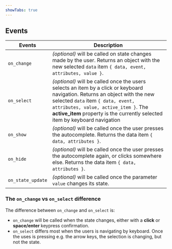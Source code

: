 ```yaml
---
showTabs: true
---
```


## Events

| Events            | Description                                                                                                                                                                                                                                                                             |
| ----------------- | --------------------------------------------------------------------------------------------------------------------------------------------------------------------------------------------------------------------------------------------------------------------------------------- |
| `on_change`       | _(optional)_ will be called on state changes made by the user. Returns an object with the new selected `data` item `{ data, event, attributes, value }`.                                                                                                                                |
| `on_select`       | _(optional)_ will be called once the users selects an item by a click or keyboard navigation. Returns an object with the new selected `data` item `{ data, event, attributes, value, active_item }`. The **active_item** property is the currently selected item by keyboard navigation |
| `on_show`         | _(optional)_ will be called once the user presses the autocomplete. Returns the data item `{ data, attributes }`.                                                                                                                                                                           |
| `on_hide`         | _(optional)_ will be called once the user presses the autocomplete again, or clicks somewhere else. Returns the data item `{ data, attributes }`.                                                                                                                                           |
| `on_state_update` | _(optional)_ will be called once the parameter `value` changes its state.                                                                                                                                                                                                               |

### The `on_change` vs `on_select` difference

The difference between `on_change` and `on_select` is:

- `on_change` will be called when the state changes, either with a **click** or **space/enter** keypress confirmation.
- `on_select` differs most when the users is navigating by keyboard. Once the uses is pressing e.g. the arrow keys, the selection is changing, but not the state.
